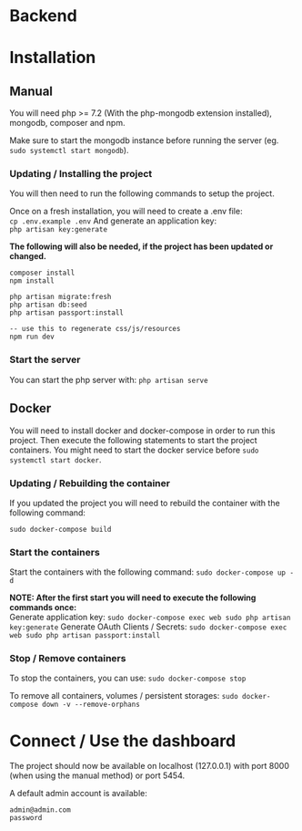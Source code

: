 Backend
=======

# Installation

## Manual

You will need php >= 7.2 (With the php-mongodb extension installed), mongodb, composer and npm.

Make sure to start the mongodb instance before running the server (eg. `sudo systemctl start mongodb`).

### Updating / Installing the project
You will then need to run the following commands to setup the project. 

Once on a fresh installation, you will need to create a .env file:  
`cp .env.example .env`
And generate an application key:  
`php artisan key:generate`

**The following will also be needed, if the project has been updated or changed.**

```
composer install
npm install

php artisan migrate:fresh
php artisan db:seed
php artisan passport:install

-- use this to regenerate css/js/resources
npm run dev
```

### Start the server

You can start the php server with:
`php artisan serve`

## Docker

You will need to install docker and docker-compose in order to run this project.
Then execute the following statements to start the project containers.
You might need to start the docker service before `sudo systemctl start docker`.

### Updating / Rebuilding the container

If you updated the project you will need to rebuild the container with the following command:

`sudo docker-compose build`

### Start the containers

Start the containers with the following command:
`sudo docker-compose up -d`

**NOTE: After the first start you will need to execute the following commands once:**  
Generate application key:
`sudo docker-compose exec web sudo php artisan key:generate`
Generate OAuth Clients / Secrets:
`sudo docker-compose exec web sudo php artisan passport:install`

### Stop / Remove containers

To stop the containers, you can use:
`sudo docker-compose stop`

To remove all containers, volumes / persistent storages:
`sudo docker-compose down -v --remove-orphans`

# Connect / Use the dashboard

The project should now be available on localhost (127.0.0.1) with port 8000 (when using the manual method) or port 5454.

A default admin account is available:
```
admin@admin.com
password
```
